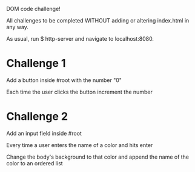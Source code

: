 DOM code challenge!

All challenges to be completed WITHOUT adding or altering index.html in any way.

As usual, run $ http-server and navigate to localhost:8080.

# Challenge 1

Add a button inside #root with the number "0"

Each time the user clicks the button increment the number

# Challenge 2

Add an input field inside #root 

Every time a user enters the name of a color and hits enter

Change the body's background to that color
and append the name of the color to an ordered list
